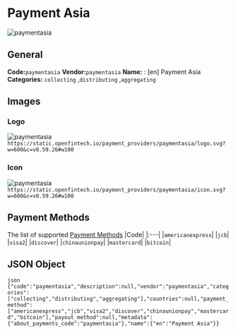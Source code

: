 # Payment Asia 
![paymentasia](https://static.openfintech.io/payment_providers/paymentasia/logo.svg?w=600&c=v0.59.26#w100) 
## General 
**Code:**`paymentasia` 
**Vendor:**`paymentasia` 
**Name:** 
:	[en] Payment Asia 
**Categories:** 
`collecting` ,`distributing` ,`aggregating` 
## Images 
### Logo 
![paymentasia](https://static.openfintech.io/payment_providers/paymentasia/logo.svg?w=600&c=v0.59.26#w100) 
``` https://static.openfintech.io/payment_providers/paymentasia/logo.svg?w=600&c=v0.59.26#w100 ``` 
### Icon 
![paymentasia](https://static.openfintech.io/payment_providers/paymentasia/icon.svg?w=600&c=v0.59.26#w100) 
``` https://static.openfintech.io/payment_providers/paymentasia/icon.svg?w=600&c=v0.59.26#w100 ``` 
## Payment Methods 
The list of supported [Payment Methods](#) 
|Code| 
|:---| 
|`americanexpress`| 
|`jcb`| 
|`visa2`| 
|`discover`| 
|`chinaunionpay`| 
|`mastercard`| 
|`bitcoin`| 
 
## JSON Object 
```json {"code":"paymentasia","description":null,"vendor":"paymentasia","categories":["collecting","distributing","aggregating"],"countries":null,"payment_method":["americanexpress","jcb","visa2","discover","chinaunionpay","mastercard","bitcoin"],"payout_method":null,"metadata":{"about_payments_code":"paymentasia"},"name":{"en":"Payment Asia"}} ``` 
